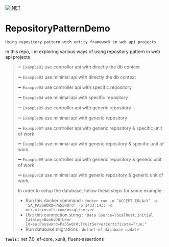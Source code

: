 [![.NET](https://github.com/aimenux/RepositoryPatternDemo/actions/workflows/ci.yml/badge.svg?branch=main)](https://github.com/aimenux/RepositoryPatternDemo/actions/workflows/ci.yml)

# RepositoryPatternDemo
```
Using repository pattern with entity framework in web api projects
```

In this repo, i m exploring various ways of using repository pattern in web api projects
>
> :heavy_minus_sign: `Example01` use controller api with directly the db context
>
> :heavy_minus_sign: `Example02` use minimal api with directly the db context
>
> :heavy_minus_sign: `Example03` use controller api with specific repository
>
> :heavy_minus_sign: `Example04` use minimal api with specific repository
>
> :heavy_minus_sign: `Example05` use controller api with generic repository
>
> :heavy_minus_sign: `Example06` use minimal api with generic repository
> 
> :heavy_minus_sign: `Example07` use controller api with generic repository & specific unit of work
>
> :heavy_minus_sign: `Example08` use minimal api with generic repository & specific unit of work
>
> :heavy_minus_sign: `Example09` use controller api with generic repository & generic unit of work
>
> :heavy_minus_sign: `Example10` use minimal api with generic repository & generic unit of work
> 
> In order to setup the database, follow these steps for some example :
> - Run this docker command : `docker run -e ‘ACCEPT_EULA=Y’ -e ‘SA_PASSWORD=Pa55w0rd’ -p 1433:1433 -d mcr.microsoft.com/mssql/server`
> - Use this connection string : `"Data Source=localhost;Initial Catalog=BooksDB;User Id=sa;Password=Pa55w0rd;TrustServerCertificate=True;"`
> - Run database migrations : `dotnet-ef database update`
> 

**`Tools`** : net 7.0, ef-core, xunit, fluent-assertions 